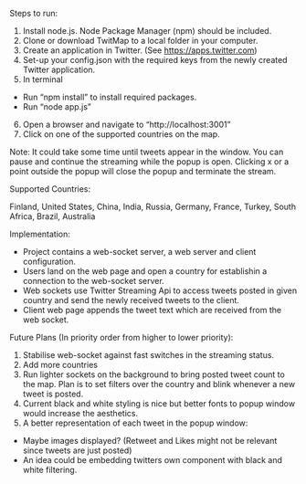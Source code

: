 Steps to run:

1. Install node.js. Node Package Manager (npm) should be included.
2. Clone or download TwitMap to a local folder in your computer.
3. Create an application in Twitter. (See https://apps.twitter.com)
4. Set-up your config.json with the required keys from the newly created Twitter application.
5. In terminal
- Run “npm install” to install required packages.
- Run “node app.js” 
6. Open a browser and navigate to “http://localhost:3001” 
7. Click on one of the supported countries on the map.

Note: It could take some time until tweets appear in the window. You can pause and continue the streaming while the popup is open. Clicking x or a point outside the popup will close the popup and terminate the stream.


Supported Countries:

Finland,
United States,
China,
India,
Russia,
Germany,
France,
Turkey,
South Africa,
Brazil,
Australia

Implementation: 

- Project contains a web-socket server, a web server and client configuration.
- Users land on the web page and open a country for establishin a connection to the web-socket server.
- Web sockets use Twitter Streaming Api to access tweets posted in given country and send the newly received tweets to the client.
- Client web page appends the tweet text which are received from the web socket.

Future Plans (In priority order from higher to lower priority):
1. Stabilise web-socket against fast switches in the streaming status.
2. Add more countries
3. Run lighter sockets on the background to bring posted tweet count to the map. Plan is to set filters over the country and blink whenever a new tweet is posted. 
4. Current black and white styling is nice but better fonts to popup window would increase the aesthetics.
5. A better representation of each tweet in the popup window: 
- Maybe images displayed? (Retweet and Likes might not be relevant since tweets are just posted)
- An idea could be embedding twitters own component with black and white filtering.
